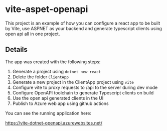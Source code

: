 # vite-aspet-openapi

This project is an example of how you can configure a react app to be built by Vite, use ASPNET as your backend and generate typescript clients using open api all in one project.

## Details

The app was created with the following steps:

1. Generate a project using `dotnet new react`
2. Delete the folder `ClientApp`
3. Generate a new project in the ClientApp project using `vite`
4. Configure vite to proxy requests to /api to the server during dev mode
5. Configure OpenAPI toolchain to generate Typescript clients on build
6. Use the open api generated clients in the UI
7. Publish to Azure web app using github actions

You can see the running application here:

https://vite-dotnet-openapi.azurewebsites.net/
